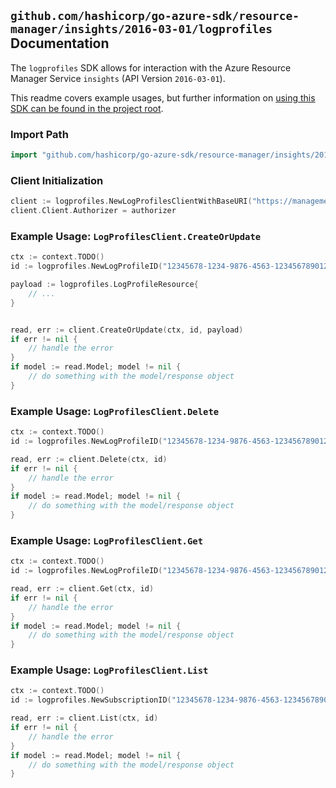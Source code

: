 
## `github.com/hashicorp/go-azure-sdk/resource-manager/insights/2016-03-01/logprofiles` Documentation

The `logprofiles` SDK allows for interaction with the Azure Resource Manager Service `insights` (API Version `2016-03-01`).

This readme covers example usages, but further information on [using this SDK can be found in the project root](https://github.com/hashicorp/go-azure-sdk/tree/main/docs).

### Import Path

```go
import "github.com/hashicorp/go-azure-sdk/resource-manager/insights/2016-03-01/logprofiles"
```


### Client Initialization

```go
client := logprofiles.NewLogProfilesClientWithBaseURI("https://management.azure.com")
client.Client.Authorizer = authorizer
```


### Example Usage: `LogProfilesClient.CreateOrUpdate`

```go
ctx := context.TODO()
id := logprofiles.NewLogProfileID("12345678-1234-9876-4563-123456789012", "logProfileValue")

payload := logprofiles.LogProfileResource{
	// ...
}


read, err := client.CreateOrUpdate(ctx, id, payload)
if err != nil {
	// handle the error
}
if model := read.Model; model != nil {
	// do something with the model/response object
}
```


### Example Usage: `LogProfilesClient.Delete`

```go
ctx := context.TODO()
id := logprofiles.NewLogProfileID("12345678-1234-9876-4563-123456789012", "logProfileValue")

read, err := client.Delete(ctx, id)
if err != nil {
	// handle the error
}
if model := read.Model; model != nil {
	// do something with the model/response object
}
```


### Example Usage: `LogProfilesClient.Get`

```go
ctx := context.TODO()
id := logprofiles.NewLogProfileID("12345678-1234-9876-4563-123456789012", "logProfileValue")

read, err := client.Get(ctx, id)
if err != nil {
	// handle the error
}
if model := read.Model; model != nil {
	// do something with the model/response object
}
```


### Example Usage: `LogProfilesClient.List`

```go
ctx := context.TODO()
id := logprofiles.NewSubscriptionID("12345678-1234-9876-4563-123456789012")

read, err := client.List(ctx, id)
if err != nil {
	// handle the error
}
if model := read.Model; model != nil {
	// do something with the model/response object
}
```
